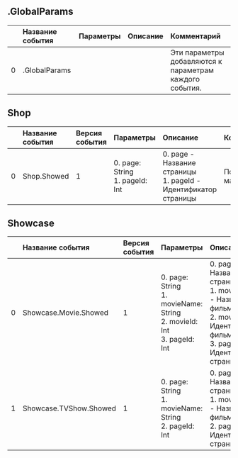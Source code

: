 ## .GlobalParams

|| Название события | Параметры | Описание | Комментарий |                    
|---:|:---|:---|:---|:---|
|0|.GlobalParams|||Эти параметры добавляются к параметрам каждого события.|


## Shop
| | Название события | Версия события | Параметры | Описание | Комментарий | Android | iOS | WebSmartTV |
|---:|:---|:---|:---|:---|:---|:---|:---|:---|
|0|Shop.Showed|1|0. page: String<br>1. pageId: Int<br>|0. page - Название страницы<br>1. pageId - Идентификатор страницы<br>|Показ экрана магазина|В разработке https://your-tracker.com|В разработке https://your-tracker.com|В разработке https://your-tracker.com|

## Showcase
| | Название события | Версия события | Параметры | Описание | Комментарий | Android | iOS | WebSmartTV |
|---:|:---|:---|:---|:---|:---|:---|:---|:---|
|0|Showcase.Movie.Showed|1|0. page: String<br>1. movieName: String<br>2. movieId: Int<br>3. pageId: Int<br>|0. page - Название страницы<br>1. movieName - Название фильма<br>2. movieId - Идентификатор фильма<br>3. pageId - Идентификатор страницы<br>|Показ экрана магазина|В разработке https://your-tracker.com|В разработке https://your-tracker.com|В разработке https://your-tracker.com|
|1|Showcase.TVShow.Showed|1|0. page: String<br>1. movieName: String<br>2. pageId: Int<br>|0. page - Название страницы<br>1. movieName - Название фильма<br>2. pageId - Идентификатор страницы<br>|Показ экрана магазина|В разработке https://your-tracker.com|В разработке https://your-tracker.com|В разработке https://your-tracker.com|


